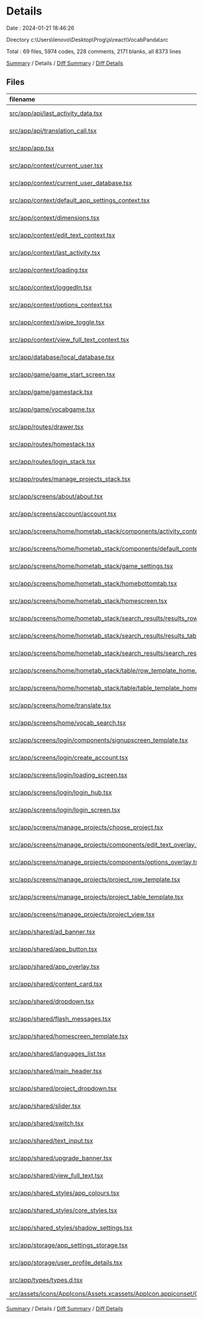 # Details

Date : 2024-01-21 18:46:26

Directory c:\\Users\\lenovo\\Desktop\\Prog\\js\\react\\VocabPanda\\src

Total : 69 files,  5974 codes, 228 comments, 2171 blanks, all 8373 lines

[Summary](results.md) / Details / [Diff Summary](diff.md) / [Diff Details](diff-details.md)

## Files
| filename | language | code | comment | blank | total |
| :--- | :--- | ---: | ---: | ---: | ---: |
| [src/app/api/last_activity_data.tsx](/src/app/api/last_activity_data.tsx) | TypeScript JSX | 0 | 0 | 1 | 1 |
| [src/app/api/translation_call.tsx](/src/app/api/translation_call.tsx) | TypeScript JSX | 67 | 3 | 23 | 93 |
| [src/app/app.tsx](/src/app/app.tsx) | TypeScript JSX | 143 | 24 | 98 | 265 |
| [src/app/context/current_user.tsx](/src/app/context/current_user.tsx) | TypeScript JSX | 3 | 1 | 3 | 7 |
| [src/app/context/current_user_database.tsx](/src/app/context/current_user_database.tsx) | TypeScript JSX | 3 | 1 | 3 | 7 |
| [src/app/context/default_app_settings_context.tsx](/src/app/context/default_app_settings_context.tsx) | TypeScript JSX | 12 | 1 | 8 | 21 |
| [src/app/context/dimensions.tsx](/src/app/context/dimensions.tsx) | TypeScript JSX | 8 | 1 | 8 | 17 |
| [src/app/context/edit_text_context.tsx](/src/app/context/edit_text_context.tsx) | TypeScript JSX | 9 | 1 | 6 | 16 |
| [src/app/context/last_activity.tsx](/src/app/context/last_activity.tsx) | TypeScript JSX | 10 | 1 | 4 | 15 |
| [src/app/context/loading.tsx](/src/app/context/loading.tsx) | TypeScript JSX | 4 | 1 | 3 | 8 |
| [src/app/context/loggedIn.tsx](/src/app/context/loggedIn.tsx) | TypeScript JSX | 4 | 1 | 3 | 8 |
| [src/app/context/options_context.tsx](/src/app/context/options_context.tsx) | TypeScript JSX | 8 | 1 | 4 | 13 |
| [src/app/context/swipe_toggle.tsx](/src/app/context/swipe_toggle.tsx) | TypeScript JSX | 4 | 1 | 3 | 8 |
| [src/app/context/view_full_text_context.tsx](/src/app/context/view_full_text_context.tsx) | TypeScript JSX | 15 | 1 | 7 | 23 |
| [src/app/database/local_database.tsx](/src/app/database/local_database.tsx) | TypeScript JSX | 159 | 1 | 55 | 215 |
| [src/app/game/game_start_screen.tsx](/src/app/game/game_start_screen.tsx) | TypeScript JSX | 163 | 5 | 59 | 227 |
| [src/app/game/gamestack.tsx](/src/app/game/gamestack.tsx) | TypeScript JSX | 104 | 2 | 24 | 130 |
| [src/app/game/vocabgame.tsx](/src/app/game/vocabgame.tsx) | TypeScript JSX | 225 | 7 | 42 | 274 |
| [src/app/routes/drawer.tsx](/src/app/routes/drawer.tsx) | TypeScript JSX | 135 | 3 | 56 | 194 |
| [src/app/routes/homestack.tsx](/src/app/routes/homestack.tsx) | TypeScript JSX | 39 | 1 | 13 | 53 |
| [src/app/routes/login_stack.tsx](/src/app/routes/login_stack.tsx) | TypeScript JSX | 19 | 1 | 9 | 29 |
| [src/app/routes/manage_projects_stack.tsx](/src/app/routes/manage_projects_stack.tsx) | TypeScript JSX | 28 | 1 | 10 | 39 |
| [src/app/screens/about/about.tsx](/src/app/screens/about/about.tsx) | TypeScript JSX | 44 | 1 | 25 | 70 |
| [src/app/screens/account/account.tsx](/src/app/screens/account/account.tsx) | TypeScript JSX | 333 | 18 | 107 | 458 |
| [src/app/screens/home/hometab_stack/components/activity_content.tsx](/src/app/screens/home/hometab_stack/components/activity_content.tsx) | TypeScript JSX | 47 | 1 | 15 | 63 |
| [src/app/screens/home/hometab_stack/components/default_content.tsx](/src/app/screens/home/hometab_stack/components/default_content.tsx) | TypeScript JSX | 35 | 1 | 17 | 53 |
| [src/app/screens/home/hometab_stack/game_settings.tsx](/src/app/screens/home/hometab_stack/game_settings.tsx) | TypeScript JSX | 75 | 2 | 28 | 105 |
| [src/app/screens/home/hometab_stack/homebottomtab.tsx](/src/app/screens/home/hometab_stack/homebottomtab.tsx) | TypeScript JSX | 74 | 1 | 26 | 101 |
| [src/app/screens/home/hometab_stack/homescreen.tsx](/src/app/screens/home/hometab_stack/homescreen.tsx) | TypeScript JSX | 63 | 5 | 29 | 97 |
| [src/app/screens/home/hometab_stack/search_results/results_row.tsx](/src/app/screens/home/hometab_stack/search_results/results_row.tsx) | TypeScript JSX | 188 | 6 | 54 | 248 |
| [src/app/screens/home/hometab_stack/search_results/results_table.tsx](/src/app/screens/home/hometab_stack/search_results/results_table.tsx) | TypeScript JSX | 130 | 4 | 39 | 173 |
| [src/app/screens/home/hometab_stack/search_results/search_results.tsx](/src/app/screens/home/hometab_stack/search_results/search_results.tsx) | TypeScript JSX | 100 | 2 | 24 | 126 |
| [src/app/screens/home/hometab_stack/table/row_template_home.tsx](/src/app/screens/home/hometab_stack/table/row_template_home.tsx) | TypeScript JSX | 97 | 3 | 28 | 128 |
| [src/app/screens/home/hometab_stack/table/table_template_home.tsx](/src/app/screens/home/hometab_stack/table/table_template_home.tsx) | TypeScript JSX | 91 | 4 | 24 | 119 |
| [src/app/screens/home/translate.tsx](/src/app/screens/home/translate.tsx) | TypeScript JSX | 286 | 11 | 111 | 408 |
| [src/app/screens/home/vocab_search.tsx](/src/app/screens/home/vocab_search.tsx) | TypeScript JSX | 150 | 4 | 73 | 227 |
| [src/app/screens/login/components/signupscreen_template.tsx](/src/app/screens/login/components/signupscreen_template.tsx) | TypeScript JSX | 63 | 1 | 25 | 89 |
| [src/app/screens/login/create_account.tsx](/src/app/screens/login/create_account.tsx) | TypeScript JSX | 213 | 9 | 62 | 284 |
| [src/app/screens/login/loading_screen.tsx](/src/app/screens/login/loading_screen.tsx) | TypeScript JSX | 30 | 1 | 12 | 43 |
| [src/app/screens/login/login_hub.tsx](/src/app/screens/login/login_hub.tsx) | TypeScript JSX | 64 | 1 | 24 | 89 |
| [src/app/screens/login/login_screen.tsx](/src/app/screens/login/login_screen.tsx) | TypeScript JSX | 141 | 1 | 48 | 190 |
| [src/app/screens/manage_projects/choose_project.tsx](/src/app/screens/manage_projects/choose_project.tsx) | TypeScript JSX | 258 | 4 | 94 | 356 |
| [src/app/screens/manage_projects/components/edit_text_overlay.tsx](/src/app/screens/manage_projects/components/edit_text_overlay.tsx) | TypeScript JSX | 134 | 1 | 29 | 164 |
| [src/app/screens/manage_projects/components/options_overlay.tsx](/src/app/screens/manage_projects/components/options_overlay.tsx) | TypeScript JSX | 88 | 12 | 32 | 132 |
| [src/app/screens/manage_projects/project_row_template.tsx](/src/app/screens/manage_projects/project_row_template.tsx) | TypeScript JSX | 163 | 4 | 52 | 219 |
| [src/app/screens/manage_projects/project_table_template.tsx](/src/app/screens/manage_projects/project_table_template.tsx) | TypeScript JSX | 150 | 6 | 53 | 209 |
| [src/app/screens/manage_projects/project_view.tsx](/src/app/screens/manage_projects/project_view.tsx) | TypeScript JSX | 197 | 11 | 67 | 275 |
| [src/app/shared/ad_banner.tsx](/src/app/shared/ad_banner.tsx) | TypeScript JSX | 30 | 1 | 13 | 44 |
| [src/app/shared/app_button.tsx](/src/app/shared/app_button.tsx) | TypeScript JSX | 68 | 1 | 29 | 98 |
| [src/app/shared/app_overlay.tsx](/src/app/shared/app_overlay.tsx) | TypeScript JSX | 26 | 2 | 13 | 41 |
| [src/app/shared/content_card.tsx](/src/app/shared/content_card.tsx) | TypeScript JSX | 31 | 1 | 13 | 45 |
| [src/app/shared/dropdown.tsx](/src/app/shared/dropdown.tsx) | TypeScript JSX | 113 | 4 | 42 | 159 |
| [src/app/shared/flash_messages.tsx](/src/app/shared/flash_messages.tsx) | TypeScript JSX | 0 | 0 | 1 | 1 |
| [src/app/shared/homescreen_template.tsx](/src/app/shared/homescreen_template.tsx) | TypeScript JSX | 63 | 1 | 18 | 82 |
| [src/app/shared/languages_list.tsx](/src/app/shared/languages_list.tsx) | TypeScript JSX | 40 | 1 | 7 | 48 |
| [src/app/shared/main_header.tsx](/src/app/shared/main_header.tsx) | TypeScript JSX | 60 | 1 | 24 | 85 |
| [src/app/shared/project_dropdown.tsx](/src/app/shared/project_dropdown.tsx) | TypeScript JSX | 126 | 8 | 57 | 191 |
| [src/app/shared/slider.tsx](/src/app/shared/slider.tsx) | TypeScript JSX | 47 | 1 | 21 | 69 |
| [src/app/shared/switch.tsx](/src/app/shared/switch.tsx) | TypeScript JSX | 39 | 1 | 15 | 55 |
| [src/app/shared/text_input.tsx](/src/app/shared/text_input.tsx) | TypeScript JSX | 139 | 1 | 41 | 181 |
| [src/app/shared/upgrade_banner.tsx](/src/app/shared/upgrade_banner.tsx) | TypeScript JSX | 29 | 2 | 8 | 39 |
| [src/app/shared/view_full_text.tsx](/src/app/shared/view_full_text.tsx) | TypeScript JSX | 135 | 1 | 31 | 167 |
| [src/app/shared_styles/app_colours.tsx](/src/app/shared_styles/app_colours.tsx) | TypeScript JSX | 11 | 1 | 4 | 16 |
| [src/app/shared_styles/core_styles.tsx](/src/app/shared_styles/core_styles.tsx) | TypeScript JSX | 196 | 1 | 44 | 241 |
| [src/app/shared_styles/shadow_settings.tsx](/src/app/shared_styles/shadow_settings.tsx) | TypeScript JSX | 19 | 1 | 5 | 25 |
| [src/app/storage/app_settings_storage.tsx](/src/app/storage/app_settings_storage.tsx) | TypeScript JSX | 124 | 6 | 87 | 217 |
| [src/app/storage/user_profile_details.tsx](/src/app/storage/user_profile_details.tsx) | TypeScript JSX | 171 | 19 | 117 | 307 |
| [src/app/types/types.d.tsx](/src/app/types/types.d.tsx) | TypeScript JSX | 130 | 1 | 41 | 172 |
| [src/assets/icons/AppIcons/Assets.xcassets/AppIcon.appiconset/Contents.json](/src/assets/icons/AppIcons/Assets.xcassets/AppIcon.appiconset/Contents.json) | JSON | 1 | 0 | 0 | 1 |

[Summary](results.md) / Details / [Diff Summary](diff.md) / [Diff Details](diff-details.md)